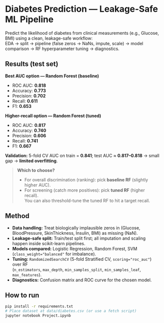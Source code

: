 # Diabetes Prediction — Leakage-Safe ML Pipeline

Predict the likelihood of diabetes from clinical measurements (e.g., Glucose, BMI) using a clean, leakage-safe workflow:  
EDA → split → pipeline (false zeros → NaNs, impute, scale) → model comparison → RF hyperparameter tuning → diagnostics.

## Results (test set)

**Best AUC option — Random Forest (baseline)**  
- ROC AUC: **0.818**  
- Accuracy: **0.773**  
- Precision: **0.702**  
- Recall: **0.611**  
- F1: **0.653**

**Higher-recall option — Random Forest (tuned)**  
- ROC AUC: **0.817**  
- Accuracy: **0.740**  
- Precision: **0.606**  
- Recall: **0.741**  
- F1: **0.667**

**Validation:** 5-fold CV AUC on train = **0.841**; test AUC ≈ **0.817–0.818** → small gap -> **limited overfitting**.

> **Which to choose?**  
> - For overall discrimination (ranking): pick **baseline RF** (slightly higher AUC).  
> - For screening (catch more positives): pick **tuned RF** (higher recall).  
>   You can also threshold-tune the tuned RF to hit a target recall.

## Method

- **Data handling:** Treat biologically implausible zeros in (Glucose, BloodPressure, SkinThickness, Insulin, BMI) as missing (NaN).
- **Leakage-safe split:** Train/test split first; all imputation and scaling happen inside scikit-learn pipelines.
- **Models compared:** Logistic Regression, Random Forest, SVM (`class_weight="balanced"` for imbalance).
- **Tuning:** `RandomizedSearchCV` (5-fold Stratified CV, `scoring="roc_auc"`) over RF  
  (`n_estimators`, `max_depth`, `min_samples_split`, `min_samples_leaf`, `max_features`).
- **Diagnostics:** Confusion matrix and ROC curve for the chosen model.  

## How to run

```bash
pip install -r requirements.txt
# Place dataset at data/diabetes.csv (or use a fetch script)
jupyter notebook Project.ipynb
